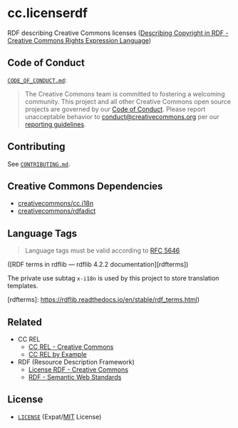 # cc.licenserdf

RDF describing Creative Commons licenses ([Describing Copyright in RDF -
Creative Commons Rights Expression Language](https://creativecommons.org/ns))


## Code of Conduct

[`CODE_OF_CONDUCT.md`](CODE_OF_CONDUCT.md):
> The Creative Commons team is committed to fostering a welcoming community.
> This project and all other Creative Commons open source projects are governed
> by our [Code of Conduct][code_of_conduct]. Please report unacceptable
> behavior to [conduct@creativecommons.org](mailto:conduct@creativecommons.org)
> per our [reporting guidelines][reporting_guide].

[code_of_conduct]:https://opensource.creativecommons.org/community/code-of-conduct/
[reporting_guide]:https://opensource.creativecommons.org/community/code-of-conduct/enforcement/


## Contributing

See [`CONTRIBUTING.md`](CONTRIBUTING.md).


## Creative Commons Dependencies

- [creativecommons/cc.i18n](https://github.com/creativecommons/cc.i18n)
- [creativecommons/rdfadict](https://github.com/creativecommons/rdfadict)

## Language Tags

> Language tags must be valid according to [RFC 5646][rfc5646]

([RDF terms in rdflib — rdflib 4.2.2 documentation][rdfterms])

The private use subtag `x-i18n` is used by this project to store translation
templates.

[rfc5646]: https://tools.ietf.org/html/rfc5646.html
[rdfterms]: https://rdflib.readthedocs.io/en/stable/rdf_terms.html)


## Related

- CC REL
  - [CC REL - Creative Commons](https://wiki.creativecommons.org/wiki/CC_REL)
  - [CC REL by Example](https://labs.creativecommons.org/2011/ccrel-guide/)
- RDF (Resource Description Framework)
  - [License RDF - Creative
    Commons](https://wiki.creativecommons.org/wiki/License_RDF)
  - [RDF - Semantic Web Standards](https://www.w3.org/RDF/)


## License

- [`LICENSE`](LICENSE) (Expat/[MIT][mit] License)

[mit]: http://www.opensource.org/licenses/MIT "The MIT License | Open Source Initiative"

